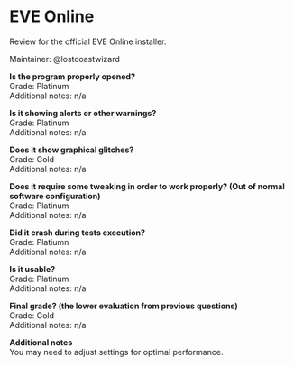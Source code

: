 # EVE Online
Review for the official EVE Online installer.

Maintainer: @lostcoastwizard

**Is the program properly opened?**  
Grade: Platinum  
Additional notes: n/a

**Is it showing alerts or other warnings?**  
Grade: Platinum  
Additional notes: n/a

**Does it show graphical glitches?**  
Grade: Gold  
Additional notes: n/a

**Does it require some tweaking in order to work properly? (Out of normal software configuration)**  
Grade: Platinum  
Additional notes: n/a

**Did it crash during tests execution?**  
Grade: Platiumn  
Additional notes: n/a

**Is it usable?**  
Grade: Platinum  
Additional notes: n/a

**Final grade? (the lower evaluation from previous questions)**  
Grade: Gold  
Additional notes: n/a

**Additional notes**  
You may need to adjust settings for optimal performance.
